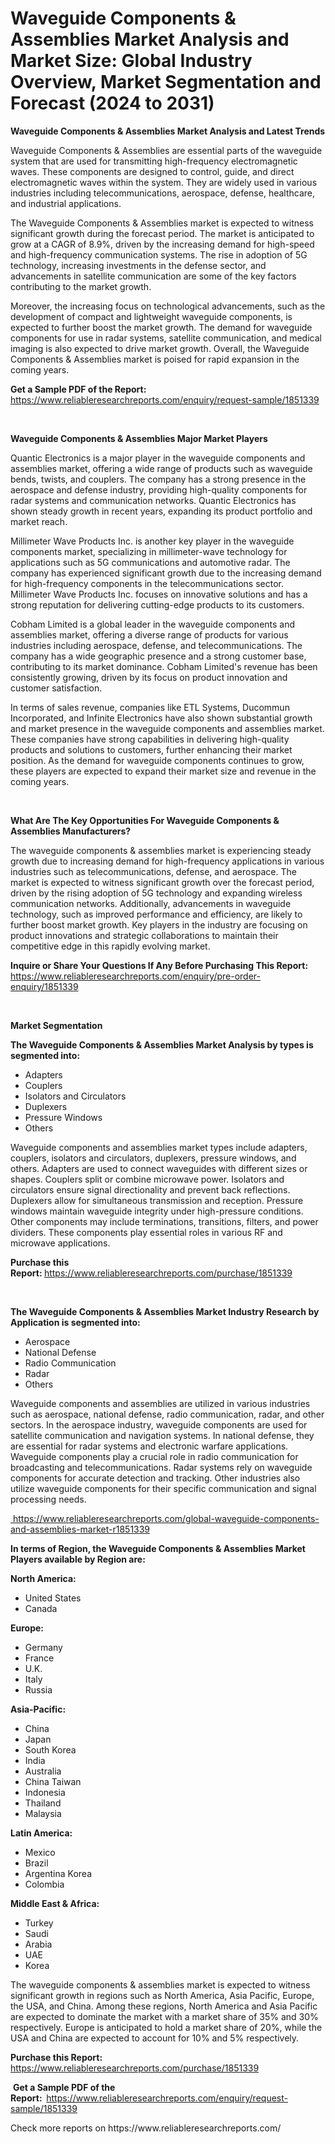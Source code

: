 <p><h1>Waveguide Components & Assemblies Market Analysis and Market Size: Global Industry Overview, Market Segmentation and Forecast (2024 to 2031)</h1></p><p><strong>Waveguide Components & Assemblies Market Analysis and Latest Trends</strong></p>
<p><p>Waveguide Components & Assemblies are essential parts of the waveguide system that are used for transmitting high-frequency electromagnetic waves. These components are designed to control, guide, and direct electromagnetic waves within the system. They are widely used in various industries including telecommunications, aerospace, defense, healthcare, and industrial applications.</p><p>The Waveguide Components & Assemblies market is expected to witness significant growth during the forecast period. The market is anticipated to grow at a CAGR of 8.9%, driven by the increasing demand for high-speed and high-frequency communication systems. The rise in adoption of 5G technology, increasing investments in the defense sector, and advancements in satellite communication are some of the key factors contributing to the market growth.</p><p>Moreover, the increasing focus on technological advancements, such as the development of compact and lightweight waveguide components, is expected to further boost the market growth. The demand for waveguide components for use in radar systems, satellite communication, and medical imaging is also expected to drive market growth. Overall, the Waveguide Components & Assemblies market is poised for rapid expansion in the coming years.</p></p>
<p><strong>Get a Sample PDF of the Report:&nbsp;</strong> <a href="https://www.reliableresearchreports.com/enquiry/request-sample/1851339">https://www.reliableresearchreports.com/enquiry/request-sample/1851339</a></p>
<p>&nbsp;</p>
<p><strong>Waveguide Components & Assemblies Major Market Players</strong></p>
<p><p>Quantic Electronics is a major player in the waveguide components and assemblies market, offering a wide range of products such as waveguide bends, twists, and couplers. The company has a strong presence in the aerospace and defense industry, providing high-quality components for radar systems and communication networks. Quantic Electronics has shown steady growth in recent years, expanding its product portfolio and market reach.</p><p>Millimeter Wave Products Inc. is another key player in the waveguide components market, specializing in millimeter-wave technology for applications such as 5G communications and automotive radar. The company has experienced significant growth due to the increasing demand for high-frequency components in the telecommunications sector. Millimeter Wave Products Inc. focuses on innovative solutions and has a strong reputation for delivering cutting-edge products to its customers.</p><p>Cobham Limited is a global leader in the waveguide components and assemblies market, offering a diverse range of products for various industries including aerospace, defense, and telecommunications. The company has a wide geographic presence and a strong customer base, contributing to its market dominance. Cobham Limited's revenue has been consistently growing, driven by its focus on product innovation and customer satisfaction.</p><p>In terms of sales revenue, companies like ETL Systems, Ducommun Incorporated, and Infinite Electronics have also shown substantial growth and market presence in the waveguide components and assemblies market. These companies have strong capabilities in delivering high-quality products and solutions to customers, further enhancing their market position. As the demand for waveguide components continues to grow, these players are expected to expand their market size and revenue in the coming years.</p></p>
<p>&nbsp;</p>
<p><strong>What Are The Key Opportunities For Waveguide Components & Assemblies Manufacturers?</strong></p>
<p><p>The waveguide components & assemblies market is experiencing steady growth due to increasing demand for high-frequency applications in various industries such as telecommunications, defense, and aerospace. The market is expected to witness significant growth over the forecast period, driven by the rising adoption of 5G technology and expanding wireless communication networks. Additionally, advancements in waveguide technology, such as improved performance and efficiency, are likely to further boost market growth. Key players in the industry are focusing on product innovations and strategic collaborations to maintain their competitive edge in this rapidly evolving market.</p></p>
<p><strong>Inquire or Share Your Questions If Any Before Purchasing This Report:</strong> <a href="https://www.reliableresearchreports.com/enquiry/pre-order-enquiry/1851339">https://www.reliableresearchreports.com/enquiry/pre-order-enquiry/1851339</a></p>
<p>&nbsp;</p>
<p><strong>Market Segmentation</strong></p>
<p><strong>The Waveguide Components & Assemblies Market Analysis by types is segmented into:</strong></p>
<p><ul><li>Adapters</li><li>Couplers</li><li>Isolators and Circulators</li><li>Duplexers</li><li>Pressure Windows</li><li>Others</li></ul></p>
<p><p>Waveguide components and assemblies market types include adapters, couplers, isolators and circulators, duplexers, pressure windows, and others. Adapters are used to connect waveguides with different sizes or shapes. Couplers split or combine microwave power. Isolators and circulators ensure signal directionality and prevent back reflections. Duplexers allow for simultaneous transmission and reception. Pressure windows maintain waveguide integrity under high-pressure conditions. Other components may include terminations, transitions, filters, and power dividers. These components play essential roles in various RF and microwave applications.</p></p>
<p><strong>Purchase this Report:&nbsp;</strong><a href="https://www.reliableresearchreports.com/purchase/1851339">https://www.reliableresearchreports.com/purchase/1851339</a></p>
<p>&nbsp;</p>
<p><strong>The Waveguide Components & Assemblies Market Industry Research by Application is segmented into:</strong></p>
<p><ul><li>Aerospace</li><li>National Defense</li><li>Radio Communication</li><li>Radar</li><li>Others</li></ul></p>
<p><p>Waveguide components and assemblies are utilized in various industries such as aerospace, national defense, radio communication, radar, and other sectors. In the aerospace industry, waveguide components are used for satellite communication and navigation systems. In national defense, they are essential for radar systems and electronic warfare applications. Waveguide components play a crucial role in radio communication for broadcasting and telecommunications. Radar systems rely on waveguide components for accurate detection and tracking. Other industries also utilize waveguide components for their specific communication and signal processing needs.</p></p>
<p><a href="https://www.reliableresearchreports.com/global-waveguide-components-and-assemblies-market-r1851339">&nbsp;https://www.reliableresearchreports.com/global-waveguide-components-and-assemblies-market-r1851339</a></p>
<p><strong>In terms of Region, the Waveguide Components & Assemblies Market Players available by Region are:</strong></p>
<p>
    <p> <strong> North America: </strong>
        <ul>
            <li>United States</li>
            <li>Canada</li>
        </ul>
        </p> 
    <p> <strong> Europe: </strong>
        <ul>
            <li>Germany</li>
            <li>France</li>
            <li>U.K.</li>
            <li>Italy</li>
            <li>Russia</li>
        </ul>
        </p> 
    <p> <strong> Asia-Pacific: </strong>
        <ul>
            <li>China</li>
            <li>Japan</li>
            <li>South Korea</li>
            <li>India</li>
            <li>Australia</li>
            <li>China Taiwan</li>
            <li>Indonesia</li>
            <li>Thailand</li>
            <li>Malaysia</li>
        </ul>
        </p> 
    <p> <strong> Latin America: </strong>
        <ul>
            <li>Mexico</li>
            <li>Brazil</li>
            <li>Argentina Korea</li>
            <li>Colombia</li>
        </ul>
        </p> 
    <p> <strong> Middle East & Africa: </strong>
        <ul>
            <li>Turkey</li>
            <li>Saudi</li>
            <li>Arabia</li>
            <li>UAE</li>
            <li>Korea</li>
        </ul>
    </p>
    </p>
<p><p>The waveguide components & assemblies market is expected to witness significant growth in regions such as North America, Asia Pacific, Europe, the USA, and China. Among these regions, North America and Asia Pacific are expected to dominate the market with a market share of 35% and 30% respectively. Europe is anticipated to hold a market share of 20%, while the USA and China are expected to account for 10% and 5% respectively.</p></p>
<p><strong>Purchase this Report: </strong><a href="https://www.reliableresearchreports.com/purchase/1851339">https://www.reliableresearchreports.com/purchase/1851339</a></p>
<p>&nbsp;<strong>Get a Sample PDF of the Report:&nbsp;&nbsp;</strong><a href="https://www.reliableresearchreports.com/enquiry/request-sample/1851339">https://www.reliableresearchreports.com/enquiry/request-sample/1851339</a></p>
<p><strong></strong></p>
<p>Check more reports on https://www.reliableresearchreports.com/</p>